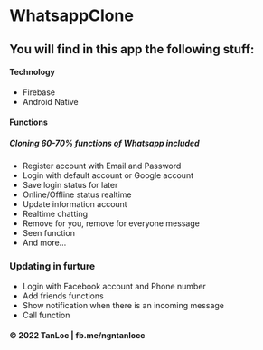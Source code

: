 # WhatsappClone

## You will find in this app the following stuff:
#### Technology
* Firebase
* Android Native
#### Functions
##### Cloning 60-70% functions of Whatsapp included
* Register account with Email and Password
* Login with default account or Google account
* Save login status for later
* Online/Offline status realtime
* Update information account
* Realtime chatting
* Remove for you, remove for everyone message
* Seen function
* And more...

### Updating in furture
* Login with Facebook account and Phone number
* Add friends functions
* Show notification when there is an incoming message
* Call function


#### © 2022 TanLoc | fb.me/ngntanlocc

